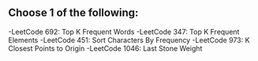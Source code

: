 ## Choose 1 of the following:

-LeetCode 692: Top K Frequent Words
-LeetCode 347: Top K Frequent Elements
-LeetCode 451: Sort Characters By Frequency
-LeetCode 973: K Closest Points to Origin
-LeetCode 1046: Last Stone Weight
